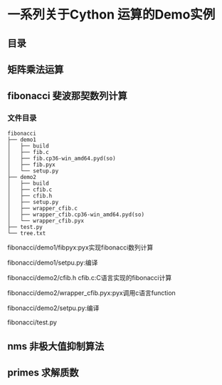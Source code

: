 # 一系列关于Cython 运算的Demo实例

## 目录

## 矩阵乘法运算

## fibonacci 斐波那契数列计算

### 文件目录

```
fibonacci
├── demo1
│   ├── build
│   ├── fib.c
│   ├── fib.cp36-win_amd64.pyd(so)
│   ├── fib.pyx
│   └── setup.py
├── demo2
│   ├── build
│   ├── cfib.c
│   ├── cfib.h
│   ├── setup.py
│   ├── wrapper_cfib.c
│   ├── wrapper_cfib.cp36-win_amd64.pyd(so)
│   └── wrapper_cfib.pyx
├── test.py
└── tree.txt
```

fibonacci/demo1/fibpyx:pyx实现fibonacci数列计算

fibonacci/demo1/setpu.py:编译

fibonacci/demo2/cfib.h cfib.c:C语言实现的fibonacci计算

fibonacci/demo2/wrapper_cfib.pyx:pyx调用c语言function

fibonacci/demo2/setpu.py:编译

fibonacci/test.py

## nms 非极大值抑制算法

## primes 求解质数

